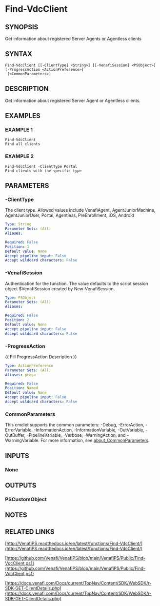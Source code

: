 # Find-VdcClient

## SYNOPSIS
Get information about registered Server Agents or Agentless clients

## SYNTAX

```
Find-VdcClient [[-ClientType] <String>] [[-VenafiSession] <PSObject>] [-ProgressAction <ActionPreference>]
 [<CommonParameters>]
```

## DESCRIPTION
Get information about registered Server Agent or Agentless clients.

## EXAMPLES

### EXAMPLE 1
```
Find-VdcClient
Find all clients
```

### EXAMPLE 2
```
Find-VdcClient -ClientType Portal
Find clients with the specific type
```

## PARAMETERS

### -ClientType
The client type.
Allowed values include VenafiAgent, AgentJuniorMachine, AgentJuniorUser, Portal, Agentless, PreEnrollment, iOS, Android

```yaml
Type: String
Parameter Sets: (All)
Aliases:

Required: False
Position: 1
Default value: None
Accept pipeline input: False
Accept wildcard characters: False
```

### -VenafiSession
Authentication for the function.
The value defaults to the script session object $VenafiSession created by New-VenafiSession.

```yaml
Type: PSObject
Parameter Sets: (All)
Aliases:

Required: False
Position: 2
Default value: None
Accept pipeline input: False
Accept wildcard characters: False
```

### -ProgressAction
{{ Fill ProgressAction Description }}

```yaml
Type: ActionPreference
Parameter Sets: (All)
Aliases: proga

Required: False
Position: Named
Default value: None
Accept pipeline input: False
Accept wildcard characters: False
```

### CommonParameters
This cmdlet supports the common parameters: -Debug, -ErrorAction, -ErrorVariable, -InformationAction, -InformationVariable, -OutVariable, -OutBuffer, -PipelineVariable, -Verbose, -WarningAction, and -WarningVariable. For more information, see [about_CommonParameters](http://go.microsoft.com/fwlink/?LinkID=113216).

## INPUTS

### None
## OUTPUTS

### PSCustomObject
## NOTES

## RELATED LINKS

[http://VenafiPS.readthedocs.io/en/latest/functions/Find-VdcClient/](http://VenafiPS.readthedocs.io/en/latest/functions/Find-VdcClient/)

[https://github.com/Venafi/VenafiPS/blob/main/VenafiPS/Public/Find-VdcClient.ps1](https://github.com/Venafi/VenafiPS/blob/main/VenafiPS/Public/Find-VdcClient.ps1)

[https://docs.venafi.com/Docs/current/TopNav/Content/SDK/WebSDK/r-SDK-GET-ClientDetails.php](https://docs.venafi.com/Docs/current/TopNav/Content/SDK/WebSDK/r-SDK-GET-ClientDetails.php)

